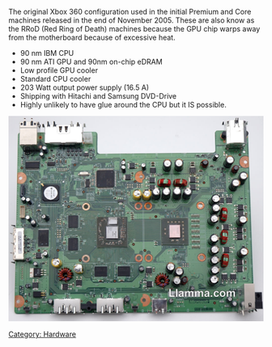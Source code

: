 The original Xbox 360 configuration used in the initial Premium and Core
machines released in the end of November 2005.
These are also know as the RRoD (Red Ring of Death) machines because the
GPU chip warps away from the motherboard because of excessive heat.

  - 90 nm IBM CPU
  - 90 nm ATI GPU and 90nm on-chip eDRAM
  - Low profile GPU cooler
  - Standard CPU cooler
  - 203 Watt output power supply (16.5 A)
  - Shipping with Hitachi and Samsung DVD-Drive
  - Highly unlikely to have glue around the CPU but it IS possible.

![Xbox 360 Xenon Motherboard](images/Xbox_360_revisions_xenon_motherboard.jpg "Xenon Revision Motherboard")

[Category: Hardware](/Hardware)
